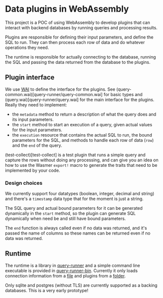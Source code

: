 # Data plugins in WebAssembly

This project is a POC of using WebAssembly to develop plugins that can interact with backend databases by running queries and processing results.

Plugins are responsible for defining their input parameters, and define the SQL to run. They can then process each row of data and do
whatever operations they need.

The runtime is responsible for actually connecting to the database, running the SQL and passing the data returned from the database to the plugins.

## Plugin interface

We use [WAI](https://github.com/wasmerio/wai) to define the interface for the plugins. See (query-common.wai)[query-runner/query-common.wai] 
for basic types and (query.wai)[query-runner/query.wai] for the main interface for the plugins. Really they need to implement:
- the `metadata` method to return a description of what the query does and its input parameters.
- the `start` method to start an execution of a query, given actual values for the input parameters.
- the `execution` resource that contains the actual SQL to run, the bound parameters for the SQL, and methods to handle each row
of data (`row`) and the `end` of the query.

(test-collect)[test-collect] is a test plugin that runs a simple query and capture the rows without doing any processing, and can give you
an idea on how to use the Wasmer `export!` macro to generate the traits that need to be implemented by your code.

### Design choices

We currently support four datatypes (boolean, integer, decimal and string) and there's a `timestamp` data type that for the moment is just a string.

The SQL query and actual bound parameters for it can be generated dynamically in the `start` method, so the plugin can generate SQL dynamically when
need be and still have bound parameters.

The `end` function is always called even if no data was returned, and it's passed the name of columns so these names can be returned even if no data was
returned.

## Runtime

The runtime is a library in [query-runner](query-runner) and a simple command line executable is provided in [query-runner-bin](query-runner-bin).
Currently it only loads connection information from a [file](query-runner/config/connections.yaml) and plugins from a [folder](query-runner/plugins).

Only sqlite and postgres (without TLS) are currently supported as a backing databases. This is a very early prototype!
